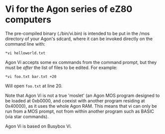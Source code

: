 # Vi for the Agon series of eZ80 computers

The pre-compiled binary (./bin/vi.bin) is intended to be put in the /mos directory
of your Agon's sdcard, where it can be invoked directly on the command line with:

`*vi helloworld.txt`

Agon Vi accepts some ex commands from the command prompt, but they must be *after*
the list of files to be edited. For example:

`*vi foo.txt bar.txt +20`

Will open `foo.txt` at line 20.

Note that Agon Vi is not a true 'moslet' (an Agon MOS program designed to be loaded at
0xb0000, and coexist with another program residing at 0x40000), as it uses the whole
Agon RAM. This means that vi can only be run from a MOS prompt, not from within
another program such as BASIC (via star commands).

Agon Vi is based on Busybox Vi.
